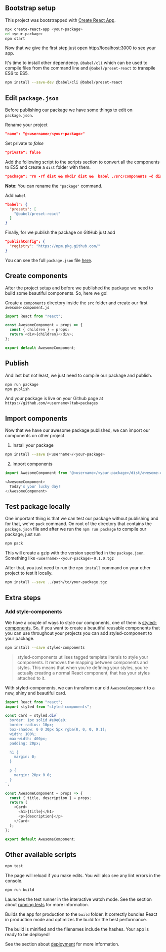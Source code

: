 ## Bootstrap setup
This project was bootstrapped with [Create React App](https://github.com/facebook/create-react-app).

```sh
npx create-react-app <your-package>
cd <your-package>
npm start
```

Now that we give the first step just open http://localhost:3000 to see your app.

It's time to install other dependency. `@babel/cli` which can be used to compile files from the command line and `@babel/preset-react` to transpile ES6 to ES5.

```sh
npm install --save-dev @babel/cli @babel/preset-react
```

## Edit `package.json`

Before publishing our package we have some things to edit on `package.json`.

Rename your project

```json
"name": "@<username>/<your-package>"
```

Set private to _false_

```json
"private": false
```

Add the following script to the scripts section to convert all the components to ES5 and create a `dist` folder with them.

```json
"package": "rm -rf dist && mkdir dist &&  babel ./src/components -d dist --copy-files"
```

**Note**:
You can rename the `"package"` command.

Add `babel`

```json
"babel": {
  "presets": [
    "@babel/preset-react"
  ]
}
```

Finally, for we publish the package on GitHub just add

```json
"publishConfig": {
  "registry": "https://npm.pkg.github.com/"
}
```

You can see the full `package.json` file [here](https://github.com/henriquemacedo/dummy-package/blob/master/README.md).

## Create components

After the project setup and before we published the package we need to build some beautiful components. So, here we go!

Create a `components` directory inside the `src` folder and create our first `awesome-component.js`

```javascript
import React from "react";

const AwesomeComponent = props => {
  const { children } = props;
  return <div>{children}</div>;
};

export default AwesomeComponent;
```

## Publish

And last but not least, we just need to compile our package and publish.

```sh
npm run package
npm publish
```

And your package is live on your Github page at `https://github.com/<username>?tab=packages`

## Import components

Now that we have our awesome package published, we can import our components on other project.

1. Install your package
```sh
npm install --save @<username>/<your-package>
```

2. Import components

```javascript
import AwesomeComponent from "@<username>/<your-package>/dist/awesome-component";

<AwesomeComponent>
  Today's your lucky day!
</AwesomeComponent>
```

## Test package locally

One important thing is that we can test our package without publishing and for that, we've `pack` command. On root of the directory that contains the `package.json` file and after we run the `npm run package` to compile our package, just run

```sh
npm pack
```

This will create a gzip with the version specified in the `package.json`. Something like `<username>-<your-package>-0.1.0.tgz`

After that, you just need to run the `npm install` command on your other project to test it locally.

```sh
npm install --save ../path/to/your-package.tgz
```

## Extra steps
### Add style-components

We have a couple of ways to style our components, one of them is [styled-components](https://www.styled-components.com/). So, if you want to create a beautiful reusable components that you can use throughout your projects you can add styled-component to your package.

```sh
npm install --save styled-components
```

> styled-components utilises tagged template literals to style your components. It removes the mapping between components and styles. This means that when you're defining your styles, you're actually creating a normal React component, that has your styles attached to it.

With styled-components, we can transform our old `AwesomeComponent` to a new, shiny and beautiful card.

```javascript
import React from "react";
import styled from "styled-components";

const Card = styled.div`
  border: 1px solid #e0e0e0;
  border-radius: 10px;
  box-shadow: 0 0 30px 5px rgba(0, 0, 0, 0.1);
  width: 100%;
  max-width: 400px;
  padding: 20px;

  h1 {
    margin: 0;
  }

  p {
    margin: 20px 0 0;
  }
`;

const AwesomeComponent = props => {
  const { title, description } = props;
  return (
    <Card>
      <h1>{title}</h1>
      <p>{description}</p>
    </Card>
  );
};

export default AwesomeComponent;
```

## Other available scripts

```sh
npm test
```

The page will reload if you make edits. You will also see any lint errors in the console.

```sh
npm run build
```

Launches the test runner in the interactive watch mode. See the section about [running tests](https://facebook.github.io/create-react-app/docs/running-tests) for more information.

Builds the app for production to the `build` folder. It correctly bundles React in production mode and optimizes the build for the best performance.

The build is minified and the filenames include the hashes. Your app is ready to be deployed!

See the section about [deployment](https://facebook.github.io/create-react-app/docs/deployment) for more information.